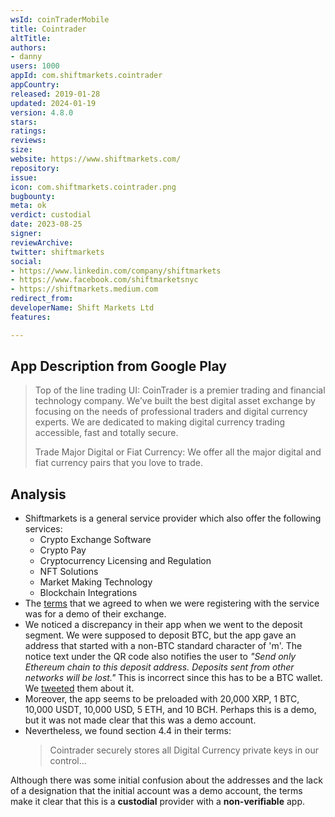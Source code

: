 ```yaml
---
wsId: coinTraderMobile
title: Cointrader
altTitle: 
authors:
- danny
users: 1000
appId: com.shiftmarkets.cointrader
appCountry: 
released: 2019-01-28
updated: 2024-01-19
version: 4.8.0
stars: 
ratings: 
reviews: 
size: 
website: https://www.shiftmarkets.com/
repository: 
issue: 
icon: com.shiftmarkets.cointrader.png
bugbounty: 
meta: ok
verdict: custodial
date: 2023-08-25
signer: 
reviewArchive: 
twitter: shiftmarkets
social:
- https://www.linkedin.com/company/shiftmarkets
- https://www.facebook.com/shiftmarketsnyc
- https://shiftmarkets.medium.com
redirect_from: 
developerName: Shift Markets Ltd
features: 

---
```


## App Description from Google Play

> Top of the line trading UI: CoinTrader is a premier trading and financial technology company. We’ve built the best digital asset exchange by focusing on the needs of professional traders and digital currency experts. We are dedicated to making digital currency trading accessible, fast and totally secure.
>
> Trade Major Digital or Fiat Currency: We offer all the major digital and fiat currency pairs that you love to trade.

## Analysis 

- Shiftmarkets is a general service provider which also offer the following services: 
  - Crypto Exchange Software 
  - Crypto Pay
  - Cryptocurrency Licensing and Regulation
  - NFT Solutions
  - Market Making Technology
  - Blockchain Integrations
- The [terms](https://exchange-demo.shiftmarkets.com/terms) that we agreed to when we were registering with the service was for a demo of their exchange.
- We noticed a discrepancy in their app when we went to the deposit segment. We were supposed to deposit BTC, but the app gave an address that started with a non-BTC standard character of 'm'. The notice text under the QR code also notifies the user to *"Send only Ethereum chain to this deposit address. Deposits sent from other networks will be lost."* This is incorrect since this has to be a BTC wallet. We [tweeted](https://twitter.com/BitcoinWalletz/status/1694913991355883725) them about it.
- Moreover, the app seems to be preloaded with 20,000 XRP, 1 BTC, 10,000 USDT, 10,000 USD, 5 ETH, and 10 BCH. Perhaps this is a demo, but it was not made clear that this was a demo account. 
- Nevertheless, we found section 4.4 in their terms:
  > Cointrader securely stores all Digital Currency private keys in our control...

Although there was some initial confusion about the addresses and the lack of a designation that the initial account was a demo account, the terms make it clear that this is a **custodial** provider with a **non-verifiable** app. 
